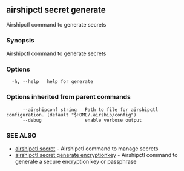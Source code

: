 ## airshipctl secret generate

Airshipctl command to generate secrets

### Synopsis

Airshipctl command to generate secrets

### Options

```
  -h, --help   help for generate
```

### Options inherited from parent commands

```
      --airshipconf string   Path to file for airshipctl configuration. (default "$HOME/.airship/config")
      --debug                enable verbose output
```

### SEE ALSO

* [airshipctl secret](airshipctl_secret.md)	 - Airshipctl command to manage secrets
* [airshipctl secret generate encryptionkey](airshipctl_secret_generate_encryptionkey.md)	 - Airshipctl command to generate a secure encryption key or passphrase


